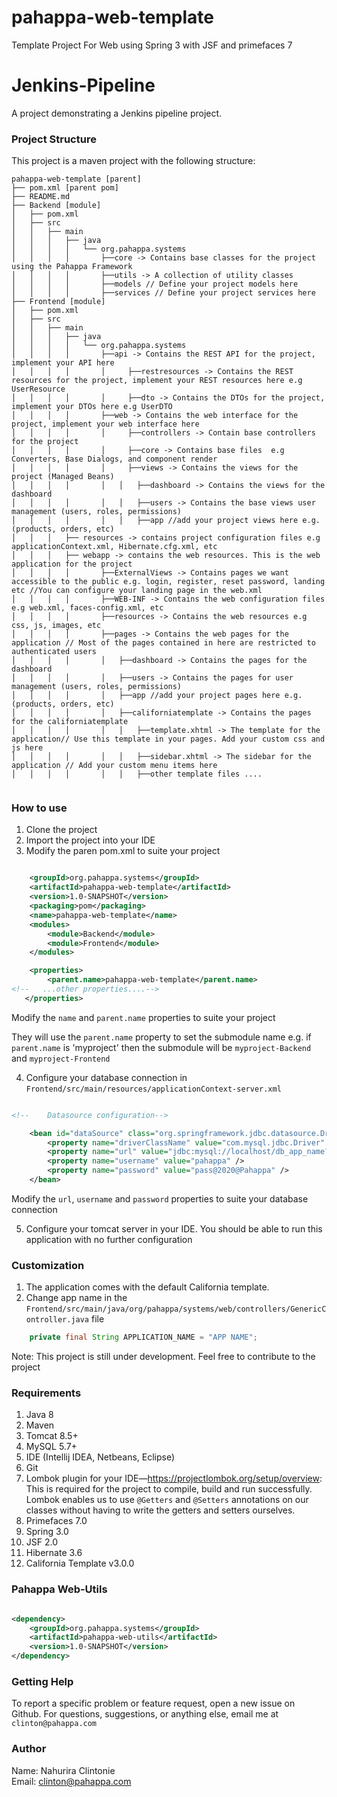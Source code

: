
# pahappa-web-template
Template Project For Web using Spring 3 with JSF and primefaces 7

# Jenkins-Pipeline
A project demonstrating a Jenkins pipeline project.

### Project Structure
This project is a maven project with the following structure:
```
pahappa-web-template [parent]
├── pom.xml [parent pom]
├── README.md
├── Backend [module]
│   ├── pom.xml
│   ├── src
│   │   ├── main
│   │   │   ├── java
│   │   │   │   └── org.pahappa.systems
│   │   │   │       ├──core -> Contains base classes for the project using the Pahappa Framework
│   │   │   │       ├──utils -> A collection of utility classes
│   │   │   │       ├──models // Define your project models here
│   │   │   │       ├──services // Define your project services here
├── Frontend [module]
│   ├── pom.xml
│   ├── src
│   │   ├── main
│   │   │   ├── java
│   │   │   │   └── org.pahappa.systems
│   │   │   │       ├──api -> Contains the REST API for the project, implement your API here
│   │   │   │       │     ├──restresources -> Contains the REST resources for the project, implement your REST resources here e.g UserResource
│   │   │   │       │     ├──dto -> Contains the DTOs for the project, implement your DTOs here e.g UserDTO
│   │   │   │       ├──web -> Contains the web interface for the project, implement your web interface here
│   │   │   │       │     ├──controllers -> Contain base controllers for the project
│   │   │   │       │     ├──core -> Contains base files  e.g Converters, Base Dialogs, and component render
│   │   │   │       │     ├──views -> Contains the views for the project (Managed Beans)
│   │   │   │       │   │   ├──dashboard -> Contains the views for the dashboard
│   │   │   │       │   │   ├──users -> Contains the base views user management (users, roles, permissions)
│   │   │   │       │   │   ├──app //add your project views here e.g. (products, orders, etc)
│   │   │   ├── resources -> contains project configuration files e.g applicationContext.xml, Hibernate.cfg.xml, etc 
│   │   │   ├── webapp -> contains the web resources. This is the web application for the project
│   │   │   │       ├──ExternalViews -> Contains pages we want accessible to the public e.g. login, register, reset password, landing etc //You can configure your landing page in the web.xml
│   │   │   │       ├──WEB-INF -> Contains the web configuration files e.g web.xml, faces-config.xml, etc
│   │   │   │       ├──resources -> Contains the web resources e.g css, js, images, etc
│   │   │   │       ├──pages -> Contains the web pages for the application // Most of the pages contained in here are restricted to authenticated users
│   │   │   │       │   ├──dashboard -> Contains the pages for the dashboard
│   │   │   │       │   ├──users -> Contains the pages for user management (users, roles, permissions)
│   │   │   │       │   ├──app //add your project pages here e.g. (products, orders, etc)
│   │   │   │       │   ├──californiatemplate -> Contains the pages for the californiatemplate
│   │   │   │       │   │   ├──template.xhtml -> The template for the application// Use this template in your pages. Add your custom css and js here
│   │   │   │       │   │   ├──sidebar.xhtml -> The sidebar for the application // Add your custom menu items here
│   │   │   │       │   │   ├──other template files ....


```

### How to use
1. Clone the project
2. Import the project into your IDE
3. Modify the paren pom.xml to suite your project
```xml 

    <groupId>org.pahappa.systems</groupId>
    <artifactId>pahappa-web-template</artifactId>
    <version>1.0-SNAPSHOT</version>
    <packaging>pom</packaging>
    <name>pahappa-web-template</name>
    <modules>
        <module>Backend</module>
        <module>Frontend</module>
    </modules>

    <properties>
        <parent.name>pahappa-web-template</parent.name>
<!--   ...other properties....-->
   </properties>
```

Modify the `name` and `parent.name` properties to suite your project

They will use the `parent.name` property to set the submodule name e.g. if `parent.name` is 'myproject' then the submodule will be `myproject-Backend` and `myproject-Frontend`


4. Configure your database connection in `Frontend/src/main/resources/applicationContext-server.xml`

```xml

<!--	Datasource configuration-->

	<bean id="dataSource" class="org.springframework.jdbc.datasource.DriverManagerDataSource">
		<property name="driverClassName" value="com.mysql.jdbc.Driver" />
		<property name="url" value="jdbc:mysql://localhost/db_app_name?createDatabaseIfNotExist=true" />
		<property name="username" value="pahappa" />
		<property name="password" value="pass@2020@Pahappa" />
	</bean>

```
Modify the `url`, `username` and `password` properties to suite your database connection


5. Configure your tomcat server in your IDE. You should be able to run this application with no further configuration

### Customization
1. The application comes with the default California template.
2. Change app name in the `Frontend/src/main/java/org/pahappa/systems/web/controllers/GenericController.java` file
```java
    private final String APPLICATION_NAME = "APP NAME";
```


Note: This project is still under development. Feel free to contribute to the project

### Requirements
1. Java 8
2. Maven
3. Tomcat 8.5+
4. MySQL 5.7+
5. IDE (Intellij IDEA, Netbeans, Eclipse)
6. Git
7. Lombok plugin for your IDE—https://projectlombok.org/setup/overview: This is required for the project to compile, build and run successfully. Lombok enables us to use `@Getters` and `@Setters` annotations on our classes without having to write the getters and setters ourselves.
8. Primefaces 7.0
9. Spring 3.0
10. JSF 2.0
11. Hibernate 3.6
12. California Template v3.0.0


### Pahappa Web-Utils
```xml

<dependency>
    <groupId>org.pahappa.systems</groupId>
    <artifactId>pahappa-web-utils</artifactId>
    <version>1.0-SNAPSHOT</version>
</dependency>

```


### Getting Help
To report a specific problem or feature request, open a new issue on Github.
For questions, suggestions, or anything else, email me at `clinton@pahappa.com`

### Author
Name: Nahurira Clintonie
<br>
Email: clinton@pahappa.com
